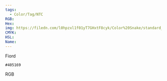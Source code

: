```yaml
---
tags:
  - Color/Tag/NTC
RGB:
Hex:
img: https://filedn.com/l0hpzxl1f01yT7GHxtF8cyk/Color%20Snake/standard_csv_to_svg//405169.svg
CMYK:
HSL:
Name:
---
```

Fiord
```palette
#405169
```
RGB
